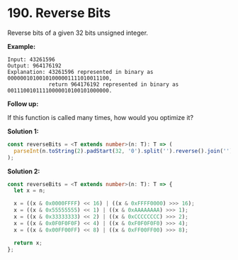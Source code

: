 # 190. Reverse Bits

Reverse bits of a given 32 bits unsigned integer.

**Example:**

```
Input: 43261596
Output: 964176192
Explanation: 43261596 represented in binary as 00000010100101000001111010011100,
             return 964176192 represented in binary as 00111001011110000010100101000000.
```

**Follow up:**

If this function is called many times, how would you optimize it?

**Solution 1:**

```ts
const reverseBits = <T extends number>(n: T): T => (
  parseInt(n.toString(2).padStart(32, '0').split('').reverse().join(''), 2)
);
```

**Solution 2:**

```ts
const reverseBits = <T extends number>(n: T): T => {
  let x = n;

  x = ((x & 0x0000FFFF) << 16) | ((x & 0xFFFF0000) >>> 16);
  x = ((x & 0x55555555) << 1) | ((x & 0xAAAAAAAA) >>> 1);
  x = ((x & 0x33333333) << 2) | ((x & 0xCCCCCCCC) >>> 2);
  x = ((x & 0x0F0F0F0F) << 4) | ((x & 0xF0F0F0F0) >>> 4);
  x = ((x & 0x00FF00FF) << 8) | ((x & 0xFF00FF00) >>> 8);

  return x;
};
```
